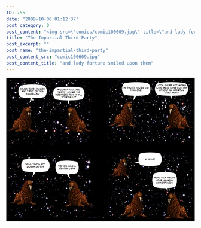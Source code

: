 ```yaml
---
ID: 755
date: "2009-10-06 01:12:37"
post_category: 0
post_content: "<img src=\"comics/comic100609.jpg\" title=\"and lady fortune smiled upon them\" />"
title: "The Impartial Third Party"
post_excerpt: ""
post_name: "the-impartial-third-party"
post_content_src: "comic100609.jpg"
post_content_title: "and lady fortune smiled upon them"
---
```



[![and lady fortune smiled upon them](/comics-hi-res/comic100609.jpg)](/comics-hi-res/comic100609.jpg)
